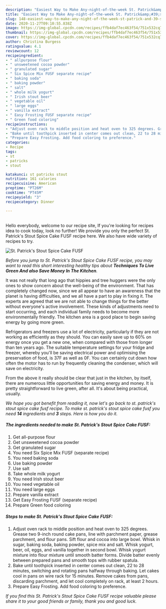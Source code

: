 ```yaml
---
description: "Easiest Way to Make Any-night-of-the-week St. Patrick&amp;#39;s Stout Spice Cake FUSF"
title: "Easiest Way to Make Any-night-of-the-week St. Patrick&amp;#39;s Stout Spice Cake FUSF"
slug: 148-easiest-way-to-make-any-night-of-the-week-st-patrick-and-39-s-stout-spice-cake-fusf
date: 2020-11-27T09:10:55.838Z
image: https://img-global.cpcdn.com/recipes/ffb4daf7ec463f54/751x532cq70/st-patricks-stout-spice-cake-fusf-recipe-main-photo.jpg
thumbnail: https://img-global.cpcdn.com/recipes/ffb4daf7ec463f54/751x532cq70/st-patricks-stout-spice-cake-fusf-recipe-main-photo.jpg
cover: https://img-global.cpcdn.com/recipes/ffb4daf7ec463f54/751x532cq70/st-patricks-stout-spice-cake-fusf-recipe-main-photo.jpg
author: Christina Burgess
ratingvalue: 4.1
reviewcount: 12
recipeingredient:
- " allpurpose flour"
- " unsweetened cocoa powder"
- " granulated sugar"
- " Six Spice Mix FUSF separate recipe"
- " baking soda"
- " baking powder"
- " salt"
- " whole milk yogurt"
- " Irish stout beer"
- " vegetable oil"
- " large eggs"
- " vanilla extract"
- " Easy Frosting FUSF separate recipe"
- " Green food coloring"
recipeinstructions:
- "Adjust oven rack to middle position and heat oven to 325 degrees. Grease two 9-inch round cake pans, line with parchment paper, grease parchment, and flour pans. Sift flour and cocoa into large bowl. Whisk in sugar, baking soda, baking powder, spice mix and salt. Whisk yogurt, beer, oil, eggs, and vanilla together in second bowl. Whisk yogurt mixture into flour mixture until smooth batter forms. Divide batter evenly between prepared pans and smooth tops with rubber spatula."
- "Bake until toothpick inserted in center comes out clean, 22 to 28 minutes, switching and rotating pans halfway through baking. Let cakes cool in pans on wire rack for 15 minutes. Remove cakes from pans, discarding parchment, and let cool completely on rack, at least 2 hours."
- "Prepare Easy Frosting. Add food coloring to preference."
categories:
- Recipe
tags:
- st
- patricks
- stout

katakunci: st patricks stout 
nutrition: 161 calories
recipecuisine: American
preptime: "PT26M"
cooktime: "PT45M"
recipeyield: "3"
recipecategory: Dinner

---
```

<br>
Hello everybody, welcome to our recipe site, If you're looking for recipes idea to cook today, look no further! We provide you only the perfect St. Patrick&#39;s Stout Spice Cake FUSF recipe here. We also have wide variety of recipes to try.
<br>


![St. Patrick&#39;s Stout Spice Cake FUSF](https://img-global.cpcdn.com/recipes/ffb4daf7ec463f54/751x532cq70/st-patricks-stout-spice-cake-fusf-recipe-main-photo.jpg)

<i>Before you jump to St. Patrick&#39;s Stout Spice Cake FUSF recipe, you may want to read this short interesting healthy tips about 
<strong>Techniques To Live Green And also Save Money In The Kitchen</strong>.</i>
</br>

It was not really that long ago that hippies and tree huggers were the only ones to show concern about the well-being of the environment. That has completely changed now, since we all appear to have an awareness that the planet is having difficulties, and we all have a part to play in fixing it. The experts are agreed that we are not able to change things for the better without everyone's active involvement. These kinds of adjustments need to start occurring, and each individual family needs to become more environmentally friendly. The kitchen area is a good place to begin saving energy by going more green.

Refrigerators and freezers use a lot of electricity, particularly if they are not working as efficiently as they should. You can easily save up to 60% on energy once you get a new one, when compared with those from longer than ten years ago. The suitable temperature settings for your fridge and freezer, whereby you'll be saving electrical power and optimising the preservation of food, is 37F as well as 0F. You can certainly cut down how often the motor has to run by frequently cleaning the condenser, which will save on electricity.

From the above it really should be clear that just in the kitchen, by itself, there are numerous little opportunities for saving energy and money. It is pretty straightforward to live green, after all. It's about being practical, usually.


<i>We hope you got benefit from reading it, now let's go back to st. patrick&#39;s stout spice cake fusf recipe. To make st. patrick&#39;s stout spice cake fusf you need <strong>14</strong> ingredients and <strong>3</strong> steps. Here is how you do it.
</i>

##### The ingredients needed to make St. Patrick&#39;s Stout Spice Cake FUSF:

1. Get  all-purpose flour
1. Get  unsweetened cocoa powder
1. Get  granulated sugar
1. You need  Six Spice Mix FUSF (separate recipe)
1. You need  baking soda
1. Use  baking powder
1. Use  salt
1. Take  whole milk yogurt
1. You need  Irish stout beer
1. You need  vegetable oil
1. You need  large eggs
1. Prepare  vanilla extract
1. Get  Easy Frosting FUSF (separate recipe)
1. Prepare  Green food coloring


##### Steps to make St. Patrick&#39;s Stout Spice Cake FUSF:

1. Adjust oven rack to middle position and heat oven to 325 degrees. Grease two 9-inch round cake pans, line with parchment paper, grease parchment, and flour pans. Sift flour and cocoa into large bowl. Whisk in sugar, baking soda, baking powder, spice mix and salt. Whisk yogurt, beer, oil, eggs, and vanilla together in second bowl. Whisk yogurt mixture into flour mixture until smooth batter forms. Divide batter evenly between prepared pans and smooth tops with rubber spatula.
1. Bake until toothpick inserted in center comes out clean, 22 to 28 minutes, switching and rotating pans halfway through baking. Let cakes cool in pans on wire rack for 15 minutes. Remove cakes from pans, discarding parchment, and let cool completely on rack, at least 2 hours.
1. Prepare Easy Frosting. Add food coloring to preference.


<i>If you find this St. Patrick&#39;s Stout Spice Cake FUSF recipe valuable please share it to your good friends or family, thank you and good luck.</i>
